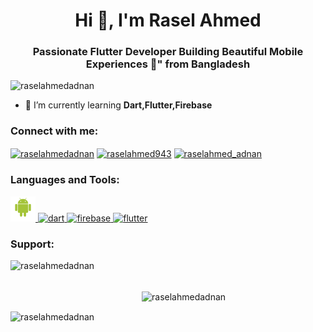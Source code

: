 <h1 align="center">Hi 👋, I'm Rasel Ahmed</h1>
<h3 align="center">Passionate Flutter Developer Building Beautiful Mobile Experiences 🚀" from Bangladesh</h3>

<p align="left"> <img src="https://komarev.com/ghpvc/?username=raselahmedadnan&label=Profile%20views&color=0e75b6&style=flat" alt="raselahmedadnan" /> </p>

- 🌱 I’m currently learning **Dart,Flutter,Firebase**

<h3 align="left">Connect with me:</h3>
<p align="left">
<a href="https://twitter.com/raselahmedadnan" target="blank"><img align="center" src="https://raw.githubusercontent.com/rahuldkjain/github-profile-readme-generator/master/src/images/icons/Social/twitter.svg" alt="raselahmedadnan" height="30" width="40" /></a>
<a href="https://fb.com/raselahmed943" target="blank"><img align="center" src="https://raw.githubusercontent.com/rahuldkjain/github-profile-readme-generator/master/src/images/icons/Social/facebook.svg" alt="raselahmed943" height="30" width="40" /></a>
<a href="https://instagram.com/raselahmed_adnan" target="blank"><img align="center" src="https://raw.githubusercontent.com/rahuldkjain/github-profile-readme-generator/master/src/images/icons/Social/instagram.svg" alt="raselahmed_adnan" height="30" width="40" /></a>
</p>

<h3 align="left">Languages and Tools:</h3>
<p align="left"> <a href="https://developer.android.com" target="_blank" rel="noreferrer"> <img src="https://raw.githubusercontent.com/devicons/devicon/master/icons/android/android-original-wordmark.svg" alt="android" width="40" height="40"/> </a> <a href="https://dart.dev" target="_blank" rel="noreferrer"> <img src="https://www.vectorlogo.zone/logos/dartlang/dartlang-icon.svg" alt="dart" width="40" height="40"/> </a> <a href="https://firebase.google.com/" target="_blank" rel="noreferrer"> <img src="https://www.vectorlogo.zone/logos/firebase/firebase-icon.svg" alt="firebase" width="40" height="40"/> </a> <a href="https://flutter.dev" target="_blank" rel="noreferrer"> <img src="https://www.vectorlogo.zone/logos/flutterio/flutterio-icon.svg" alt="flutter" width="40" height="40"/> </a> </p>

<h3 align="left">Support:</h3>
<p><a href="https://www.buymeacoffee.com/raselahmedadnan"> <img align="left" src="https://cdn.buymeacoffee.com/buttons/v2/default-yellow.png" height="50" width="210" alt="raselahmedadnan" /></a></p><br><br>

<p><img align="center" src="https://github-readme-stats.vercel.app/api/top-langs?username=raselahmedadnan&show_icons=true&locale=en&layout=compact" alt="raselahmedadnan" /></p>

<p><img align="center" src="https://github-readme-streak-stats.herokuapp.com/?user=raselahmedadnan&" alt="raselahmedadnan" /></p>
